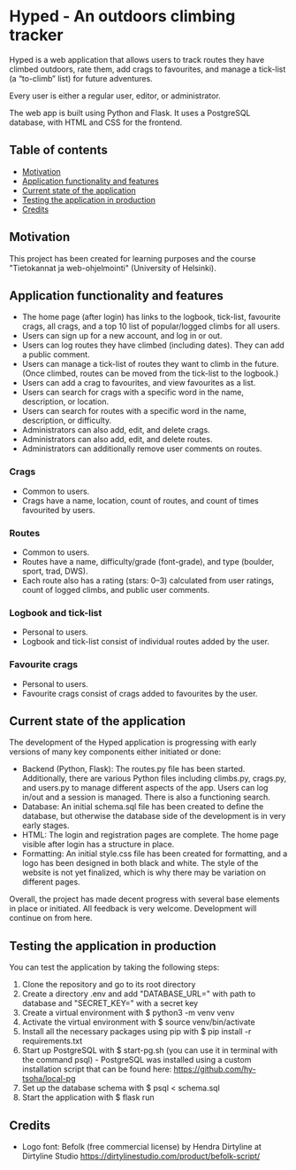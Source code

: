 # Hyped - An outdoors climbing tracker

Hyped is a web application that allows users to track routes they have climbed outdoors, rate them, add crags to favourites, and manage a tick-list (a “to-climb” list) for future adventures.

Every user is either a regular user, editor, or administrator.

The web app is built using Python and Flask. It uses a PostgreSQL database, with HTML and CSS for the frontend.

## Table of contents
- [Motivation](#Motivation)
- [Application functionality and features](#application-functionality-and-features)
- [Current state of the application](#current-state-of-the-application)
- [Testing the application in production](#testing-the-application-in-production)
- [Credits](#Credits)


## Motivation

This project has been created for learning purposes and the course "Tietokannat ja web-ohjelmointi" (University of Helsinki).


## Application functionality and features

- The home page (after login) has links to the logbook, tick-list, favourite crags, all crags, and a top 10 list of popular/logged climbs for all users.
- Users can sign up for a new account, and log in or out.
- Users can log routes they have climbed (including dates). They can add a public comment.
- Users can manage a tick-list of routes they want to climb in the future. (Once climbed, routes can be moved from the tick-list to the logbook.)
- Users can add a crag to favourites, and view favourites as a list.
- Users can search for crags with a specific word in the name, description, or location.
- Users can search for routes with a specific word in the name, description, or difficulty.
- Administrators can also add, edit, and delete crags.
- Administrators can also add, edit, and delete routes.
- Administrators can additionally remove user comments on routes.

### Crags

- Common to users.
- Crags have a name, location, count of routes, and count of times favourited by users.

### Routes

- Common to users.
- Routes have a name, difficulty/grade (font-grade), and type (boulder, sport, trad, DWS).
- Each route also has a rating (stars: 0–3) calculated from user ratings, count of logged climbs, and public user comments.

### Logbook and tick-list

- Personal to users.
- Logbook and tick-list consist of individual routes added by the user.

### Favourite crags

- Personal to users.
- Favourite crags consist of crags added to favourites by the user.


## Current state of the application

The development of the Hyped application is progressing with early versions of many key components either initiated or done:
 
- Backend (Python, Flask): The routes.py file has been started. Additionally, there are various Python files including climbs.py, crags.py, and users.py to manage different aspects of the app. Users can log in/out and a session is managed. There is also a functioning search. 
- Database: An initial schema.sql file has been created to define the database, but otherwise the database side of the development is in very early stages.
- HTML: The login and registration pages are complete. The home page visible after login has a structure in place. 
- Formatting: An initial style.css file has been created for formatting, and a logo has been designed in both black and white. The style of the website is not yet finalized, which is why there may be variation on different pages.
 
Overall, the project has made decent progress with several base elements in place or initiated. All feedback is very welcome. Development will continue on from here.


## Testing the application in production

You can test the application by taking the following steps: 
1. Clone the repository and go to its root directory
2. Create a directory .env and add "DATABASE_URL=" with path to database and "SECRET_KEY=" with a secret key
3. Create a virtual environment with $ python3 -m venv venv
4. Activate the virtual environment with $ source venv/bin/activate
5. Install all the necessary packages using pip with $ pip install -r requirements.txt
6. Start up PostgreSQL with $ start-pg.sh (you can use it in terminal with the command psql) - PostgreSQL was installed using a custom installation script that can be found here: https://github.com/hy-tsoha/local-pg
7. Set up the database schema with $ psql < schema.sql
8. Start the application with $ flask run


## Credits

- Logo font: Befolk (free commercial license) by Hendra Dirtyline at Dirtyline Studio
https://dirtylinestudio.com/product/befolk-script/
